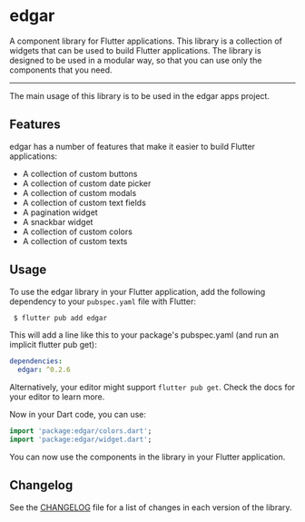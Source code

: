 # edgar

A component library for Flutter applications. This library is a collection of widgets that can be used to build Flutter applications. The library is designed to be used in a modular way, so that you can use only the components that you need.

---

The main usage of this library is to be used in the edgar apps project.

## Features

edgar has a number of features that make it easier to build Flutter applications:

- A collection of custom buttons
- A collection of custom date picker
- A collection of custom modals
- A collection of custom text fields
- A pagination widget
- A snackbar widget
- A collection of custom colors
- A collection of custom texts

## Usage

To use the edgar library in your Flutter application, add the following dependency to your `pubspec.yaml` file with Flutter:

```bash
 $ flutter pub add edgar
```

This will add a line like this to your package's pubspec.yaml (and run an implicit flutter pub get):

```yaml
dependencies:
  edgar: ^0.2.6
```

Alternatively, your editor might support `flutter pub get`. Check the docs for your editor to learn more.

Now in your Dart code, you can use:

```dart
import 'package:edgar/colors.dart';
import 'package:edgar/widget.dart';
```

You can now use the components in the library in your Flutter application.

## Changelog

See the [CHANGELOG](CHANGELOG.md) file for a list of changes in each version of the library.
